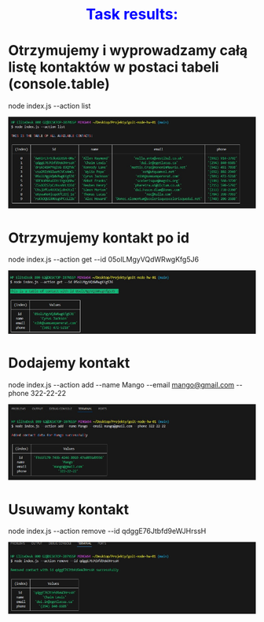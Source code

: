 <h1 style="color: blue; font-size: 30px; text-align: center;">Task results:</h1>

# Otrzymujemy i wyprowadzamy całą listę kontaktów w postaci tabeli (console.table)

node index.js --action list

<img src="./printscreens/ListContacts.jpg" alt="Contacts List">

# Otrzymujemy kontakt po id

node index.js --action get --id 05olLMgyVQdWRwgKfg5J6

<img src="./printscreens/GetContactByID.jpg" alt="Get contact by id">

# Dodajemy kontakt

node index.js --action add --name Mango --email mango@gmail.com --phone 322-22-22

<img src="./printscreens/AddContact.jpg" alt="Add contact">

# Usuwamy kontakt

node index.js --action remove --id qdggE76Jtbfd9eWJHrssH

<img src="./printscreens/RemoveContact.jpg" alt="Remove contact">
